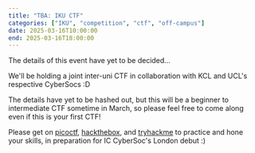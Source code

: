 ```yaml
---
title: "TBA: IKU CTF"
categories: ["IKU", "competition", "ctf", "off-campus"]
date: 2025-03-16T10:00:00
end: 2025-03-16T18:00:00
---
```


The details of this event have yet to be decided...

<!--more-->

We'll be holding a joint inter-uni CTF in collaboration with KCL and UCL's respective CyberSocs :D

The details have yet to be hashed out, but this will be a beginner to intermediate CTF sometime in March, so please feel free to come along even if this is your first CTF!

Please get on [picoctf](https://picoctf.org/), [hackthebox](https://www.hackthebox.com/), and [tryhackme](https://tryhackme.com/) to practice and hone your skills, in preparation for IC CyberSoc's London debut :)
